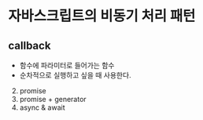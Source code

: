 # 자바스크립트의 비동기 처리 패턴
## callback
- 함수에 파라미터로 들어가는 함수
- 순차적으로 실행하고 싶을 때 사용한다.

2. promise
3. promise + generator
4. async & await
